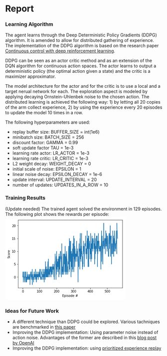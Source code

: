 # Report

### Learning Algorithm
The agent learns through the Deep Deterministic Policy Gradients (DDPG) algorithm. It is amended to allow for distributed gathering of experience. The implementation of the DDPG algorithm is based on the research paper [
Continuous control with deep reinforcement learning](https://arxiv.org/abs/1509.02971). 

DDPG can be seen as an actor critic method and as an extension of the DQN algorithm for continuous action spaces. The actor learns to output a deterministic policy (the optimal action given a state) and the critic is a maximizer approximator. 
  
The model architecture for the actor and for the critic is to use a local and a target nerual network for each. The exploration aspect is modeled by applying decaying Ornstein-Uhlenbek noise to the chosen action. The distributed learning is achieved the following way: 1) by letting all 20 copies of the arm collect experience, 2) by using the experience every 20 episodes to update the model 10 times in a row.
  
The following hyperparameters are used:
* replay buffer size: BUFFER_SIZE = int(1e6)
* minibatch size: BATCH_SIZE = 256
* discount factor: GAMMA = 0.99
* soft update factor TAU = 1e-3
* learning rate actor: LR_ACTOR = 1e-3
* learning rate critic: LR_CRITIC = 1e-3
* L2 weight decay: WEIGHT_DECAY = 0
* initial scale of noise: EPSILON = 1
* linear noise decay: EPSILON_DECAY = 1e-6
* update interval: UPDATE_INTERVAL = 20 
* number of updates: UPDATES_IN_A_ROW = 10

### Training Results
(Update needed) The trained agent solved the environment in 129 episodes. The following plot shows the rewards per episode:
![reward plot](https://github.com/Heatequation/DRL_Project_Navigation/blob/master/reward_episodes.png)


### Ideas for Future Work
* A different technique than DDPG could be explored. Various tachniques are benchmarked in [this paper](https://arxiv.org/abs/1604.06778)
* Improving the DDPG implementation: Using parameter noise instead of action noise. Advantages of the former are described in this [blog post by OpenAI](https://blog.openai.com/better-exploration-with-parameter-noise/)
* Improving the DDPG implementation: using [prioritized experience replay](https://arxiv.org/abs/1511.05952)

